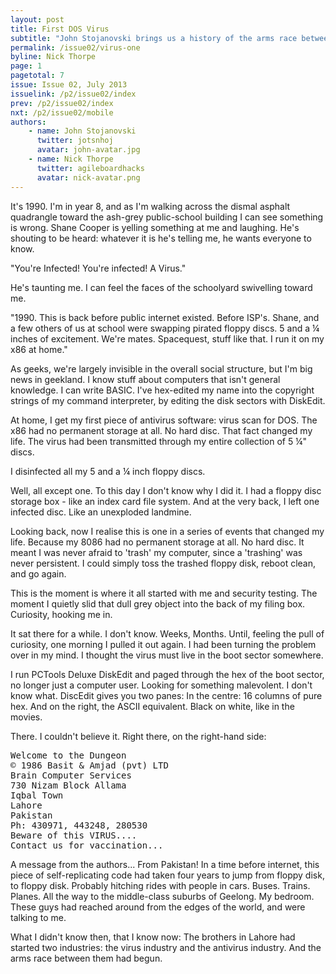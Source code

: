 ```yaml
---
layout: post
title: First DOS Virus
subtitle: "John Stojanovski brings us a history of the arms race between virus engineers and anti-virus reverse-engineers. In this first instalment: a first-person account of a personal encounter with the first DOS virus."
permalink: /issue02/virus-one
byline: Nick Thorpe
page: 1
pagetotal: 7
issue: Issue 02, July 2013
issuelink: /p2/issue02/index
prev: /p2/issue02/index
nxt: /p2/issue02/mobile
authors:
    - name: John Stojanovski
      twitter: jotsnhoj
      avatar: john-avatar.jpg
    - name: Nick Thorpe
      twitter: agileboardhacks
      avatar: nick-avatar.png
---
```

It's 1990. I'm in year 8, and as I'm walking across the dismal asphalt quadrangle toward the ash-grey public-school building I can see something is wrong. Shane Cooper is yelling something at me and laughing. He's shouting to be heard: whatever it is he's telling me, he wants everyone to know.

"You're Infected! You're infected! A Virus."

He's taunting me. I can feel the faces of the schoolyard swivelling toward me.

"1990. This is back before public internet existed. Before ISP's. Shane, and a  few others of us at school were swapping pirated floppy discs. 5 and a ¼ inches of excitement. We're mates. Spacequest, stuff like that. I run it on my x86 at home."

As geeks,  we're largely invisible in the overall social structure, but I'm big news in geekland.  I know stuff about computers that isn't general knowledge.  I can write BASIC.  I've hex-edited my name into the copyright strings of my command interpreter, by editing the disk sectors with DiskEdit.

At home, I get my first piece of antivirus software: virus scan for DOS. The x86 had no permanent storage at all. No hard disc. That fact changed my life. The virus had been transmitted through my entire collection of 5 ¼" discs.

I disinfected all my 5 and a ¼ inch floppy discs.

Well, all except one. To this day I don't know why I did it. I had a floppy disc storage box - like an index card file system. And at the very back, I left one infected disc. Like an unexploded landmine.

Looking back,  now I realise this is one in a series of events that changed my life.  Because my 8086 had no permanent storage at all.  No hard disc.   It meant I was never afraid to 'trash' my computer, since a 'trashing' was never persistent.  I could simply toss the trashed floppy disk, reboot clean, and go again.

This is the moment is where it all started with me and security testing. The moment I quietly slid that dull grey object into the back of my filing box. Curiosity, hooking me in.

It sat there for a while. I don't know. Weeks, Months. Until, feeling the pull of curiosity, one morning I pulled it out again. I had been turning the problem over in my mind. I thought the virus must live in the boot sector somewhere.

I run PCTools Deluxe DiskEdit and paged through the hex of the boot sector, no longer just a computer user. Looking for something malevolent. I don't know what. DiscEdit gives you two panes: In the centre: 16 columns of pure hex. And on the right, the ASCII equivalent. Black on white, like in the movies.

There. I couldn't believe it. Right there, on the right-hand side:

<pre class='computer'>Welcome to the Dungeon<br/>© 1986 Basit & Amjad (pvt) LTD<br/>Brain Computer Services<br/>730 Nizam Block Allama<br/>Iqbal Town<br/>Lahore<br/>Pakistan<br/>Ph: 430971, 443248, 280530<br/>Beware of this VIRUS.... <br/>Contact us for vaccination...<br/></pre>

A message from the authors... From Pakistan!   In a time before internet, this piece of self-replicating code had taken four years to jump from floppy disk, to floppy disk.  Probably hitching rides with people in cars.  Buses.  Trains.  Planes.  All the way to the middle-class suburbs of Geelong.  My bedroom.  These guys had reached around from the edges of the world, and were talking to me.

What I didn't know then, that I know now: The brothers in Lahore had started two industries: the virus industry and the antivirus industry. And the arms race between them had begun.

